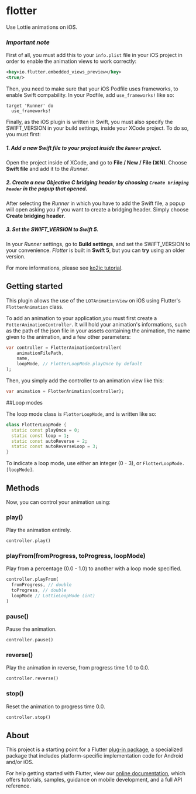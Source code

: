 # flotter

Use Lottie animations on iOS.

### *Important note*

First of all, you must add this to your `info.plist` file in your iOS project in order to enable the animation views to work correctly:

```xml
<key>io.flutter.embedded_views_preview</key>
<true/>
```

Then, you need to make sure that your iOS Podfile uses frameworks, to enable Swift compability. In your Podfile, add `use_frameworks!` like so:

```pod
target 'Runner' do
  use_frameworks!
```

Finally, as the iOS plugin is written in Swift, you must also specify the SWIFT_VERSION in your build settings, inside your XCode project. To do so, you must first:

##### 1. Add a new Swift file to your project inside the `Runner` project.

Open the project inside of XCode, and go to **File / New / File (⌘N)**. Choose **Swift file** and add it to the *Runner*.

##### 2. Create a new Objective C bridging header by choosing `Create bridging header` in the popup that opened.

After selecting the *Runner* in which you have to add the Swift file, a popup will open asking you if you want to create a bridging header. Simply choose **Create bridging header**.

##### 3. Set the *SWIFT_VERSION* to *Swift 5*.

In your *Runner* settings, go to **Build settings**, and set the SWIFT_VERSION to your convenience. *Flotter* is built in **Swift 5**, but you can **try** using an older version.

For more informations, please see [ko2ic tutorial](https://github.com/ko2ic/image_downloader/wiki#your-appdelegate-is-the-case-of-objective-c).

## Getting started

This plugin allows the use of the `LOTAnimationView` on iOS using Flutter's `FlotterAnimation` class.

To add an animation to your application,you must first create a `FotterAnimationController`. It will hold your animation's informations, such as the path of the json file in your assets containing the animation, the name given to the animation, and a few other parameters:

```dart
var controller = FlotterAnimationController(
    animationFilePath,
    name,
    loopMode, // FlotterLoopMode.playOnce by default
);
```

Then, you simply add the controller to an animation view like this:

```dart
var animation = FlotterAnimation(controller);
```

##Loop modes

The loop mode class is `FlotterLoopMode`, and is written like so:

```dart
class FlotterLoopMode {
  static const playOnce = 0;
  static const loop = 1;
  static const autoReverse = 2;
  static const autoReverseLoop = 3;
}
```

To indicate a loop mode, use either an integer (0 - 3), or `FlotterLoopMode.[loopMode]`.

## Methods

Now, you can control your animation using:

### play()

Play the animation entirely.

```dart
controller.play()
```

### playFrom(fromProgress, toProgress, loopMode)

Play from a percentage (0.0 - 1.0) to another with a loop mode specified.

```dart
controller.playFrom(
  fromProgress, // double
  toProgress, // double
  loopMode // LottieLoopMode (int)
)
```

### pause()

Pause the animation.

```dart
controller.pause()
```

### reverse()

Play the animation in reverse, from progress time 1.0 to 0.0.

```dart
controller.reverse()
```

### stop()

Reset the animation to progress time 0.0.

```dart
controller.stop()
```

## About

This project is a starting point for a Flutter
[plug-in package](https://flutter.dev/developing-packages/),
a specialized package that includes platform-specific implementation code for
Android and/or iOS.

For help getting started with Flutter, view our 
[online documentation](https://flutter.dev/docs), which offers tutorials, 
samples, guidance on mobile development, and a full API reference.

